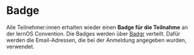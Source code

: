 # Badge

Alle Teilnehmer:innen erhalten wieder einen **Badge für die Teilnahme** an der lernOS Convention. Die Badges werden über [Badgr](https://eu.badgr.com/) verteilt. Dafür werden die Email-Adressen, die bei der Anmeldung angegeben wurden, verwendet.